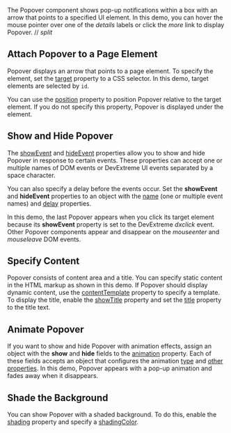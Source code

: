 The Popover component shows pop-up notifications within a box with an arrow that points to a specified UI element. In this demo, you can hover the mouse pointer over one of the *details* labels or click the *more* link to display Popover.
// _split_

## Attach Popover to a Page Element

Popover displays an arrow that points to a page element. To specify the element, set the [target](/Documentation/ApiReference/UI_Components/dxPopover/Configuration/#target) property to a CSS selector. In this demo, target elements are selected by `id`.

You can use the [position](/Documentation/ApiReference/UI_Components/dxPopover/Configuration/#position) property to position Popover relative to the target element. If you do not specify this property, Popover is displayed under the element.

## Show and Hide Popover

The [showEvent](/Documentation/ApiReference/UI_Components/dxPopover/Configuration/showEvent/) and [hideEvent](/Documentation/ApiReference/UI_Components/dxPopover/Configuration/hideEvent/) properties allow you to show and hide Popover in response to certain events. These properties can accept one or multiple names of DOM events or DevExtreme UI events separated by a space character.

You can also specify a delay before the events occur. Set the **showEvent** and **hideEvent** properties to an object with the [name](/Documentation/ApiReference/UI_Components/dxPopover/Configuration/showEvent/#name) (one or multiple event names) and [delay](/Documentation/ApiReference/UI_Components/dxPopover/Configuration/showEvent/#delay) properties.

In this demo, the last Popover appears when you click its target element because its **showEvent** property is set to the DevExtreme *dxclick* event. Other Popover components appear and disappear on the *mouseenter* and *mouseleave* DOM events.

## Specify Content

Popover consists of content area and a title. You can specify static content in the HTML markup as shown in this demo. If Popover should display dynamic content, use the [contentTemplate](/Documentation/ApiReference/UI_Components/dxPopover/Configuration/#contentTemplate) property to specify a template. To display the title, enable the [showTitle](/Documentation/ApiReference/UI_Components/dxPopover/Configuration/#showTitle) property and set the [title](/Documentation/ApiReference/UI_Components/dxPopover/Configuration/#title) property to the title text.

##  Animate Popover

If you want to show and hide Popover with animation effects, assign an object with the **show** and **hide** fields to the [animation](/Documentation/ApiReference/UI_Components/dxPopover/Configuration/animation/) property. Each of these fields accepts an object that configures the animation [type](/Documentation/ApiReference/Common/Object_Structures/animationConfig/#type) and [other properties](/Documentation/ApiReference/Common/Object_Structures/animationConfig/). In this demo, Popover appears with a pop-up animation and fades away when it disappears.

## Shade the Background

You can show Popover with a shaded background. To do this, enable the [shading](/Documentation/ApiReference/UI_Components/dxPopover/Configuration/#shading) property and specify a [shadingColor](/Documentation/ApiReference/UI_Components/dxPopover/Configuration/#shadingColor).


